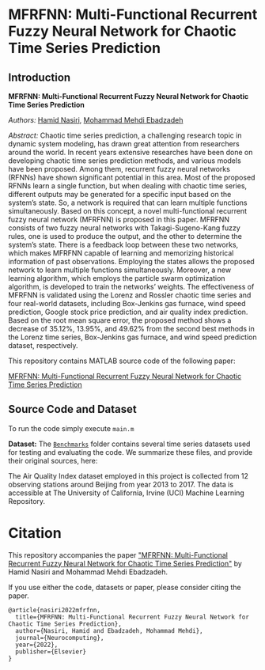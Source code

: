 # MFRFNN: Multi-Functional Recurrent Fuzzy Neural Network for Chaotic Time Series Prediction

## Introduction

**MFRFNN: Multi-Functional Recurrent Fuzzy Neural Network for Chaotic Time Series Prediction**

*Authors:* [Hamid Nasiri](https://www.linkedin.com/in/hamid-nasiri-b5555487/), [Mohammad Mehdi Ebadzadeh](https://www.linkedin.com/in/mehdi-ebadzadeh-28bb3b35/)

*Abstract:* Chaotic time series prediction, a challenging research topic in dynamic system modeling, has drawn great attention from researchers around the world. In recent years extensive researches have been done on developing chaotic time series prediction methods, and various models have been proposed. Among them, recurrent fuzzy neural networks (RFNNs) have shown significant potential in this area. Most of the proposed RFNNs learn a single function, but when dealing with chaotic time series, different outputs may be generated for a specific input based on the system’s state. So, a network is required that can learn multiple functions simultaneously. Based on this concept, a novel multi-functional recurrent fuzzy neural network (MFRFNN) is proposed in this paper. MFRFNN consists of two fuzzy neural networks with Takagi-Sugeno-Kang fuzzy rules, one is used to produce the output, and the other to determine the system’s state. There is a feedback loop between these two networks, which makes MFRFNN capable of learning and memorizing historical information of past observations. Employing the states allows the proposed network to learn multiple functions simultaneously. Moreover, a new learning algorithm, which employs the particle swarm optimization algorithm, is developed to train the networks’ weights. The effectiveness of MFRFNN is validated using the Lorenz and Rossler chaotic time series and four real-world datasets, including Box-Jenkins gas furnace, wind speed prediction, Google stock price prediction, and air quality index prediction. Based on the root mean square error, the proposed method shows a decrease of 35.12%, 13.95%, and 49.62% from the second best methods in the Lorenz time series, Box-Jenkins gas furnace, and wind speed prediction dataset, respectively.

This repository contains MATLAB source code of the following paper:

[MFRFNN: Multi-Functional Recurrent Fuzzy Neural Network for Chaotic Time Series Prediction](https://www.sciencedirect.com/science/article/pii/S0925231222010074)

## Source Code and Dataset

To run the code simply execute `main.m`

**Dataset:** 
The [`Benchmarks`](Benchmarks/) folder contains several time series datasets used for testing and evaluating the code. We summarize these files, and provide their original sources, here:

The Air Quality Index dataset employed in this project is collected from 12 observing stations around Beijing from year 2013 to 2017. The data is accessible at The University of California, Irvine (UCI) Machine Learning Repository.

# Citation

This repository accompanies the paper ["MFRFNN: Multi-Functional Recurrent Fuzzy Neural Network for Chaotic Time Series Prediction"](https://www.sciencedirect.com/science/article/pii/S0925231222010074) by Hamid Nasiri and Mohammad Mehdi Ebadzadeh.

If you use either the code, datasets or paper, please consider citing the paper.

```
@article{nasiri2022mfrfnn,
  title={MFRFNN: Multi-Functional Recurrent Fuzzy Neural Network for Chaotic Time Series Prediction},
  author={Nasiri, Hamid and Ebadzadeh, Mohammad Mehdi},
  journal={Neurocomputing},
  year={2022},
  publisher={Elsevier}
}
```
